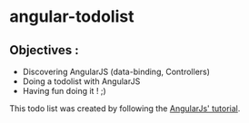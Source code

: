 # angular-todolist

## Objectives :

* Discovering AngularJS (data-binding, Controllers)
* Doing a todolist with AngularJS
* Having fun doing it ! ;)

This todo list was created by following the [AngularJs' tutorial](https://angularjs.org/).